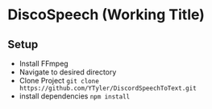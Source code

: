 # DiscoSpeech (Working Title)

## Setup

* Install FFmpeg
* Navigate to desired directory
* Clone Project
`git clone https://github.com/YTyler/DiscordSpeechToText.git`
* install dependencies
`npm install`